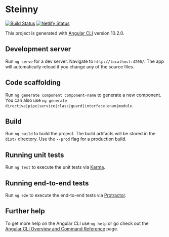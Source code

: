 # Steinny

[![Build Status](https://travis-ci.com/charity1475/steinny.svg?branch=master)](https://travis-ci.com/charity1475/steinny) [![Netlify Status](https://api.netlify.com/api/v1/badges/99c4c587-7d71-4a6c-b8f5-7d4e55d39c44/deploy-status)](https://app.netlify.com/sites/charity1475/deploys)



This project is generated with [Angular CLI](https://github.com/angular/angular-cli) version 10.2.0.

## Development server

Run `ng serve` for a dev server. Navigate to `http://localhost:4200/`. The app will automatically reload if you change any of the source files.

## Code scaffolding

Run `ng generate component component-name` to generate a new component. You can also use `ng generate directive|pipe|service|class|guard|interface|enum|module`.

## Build

Run `ng build` to build the project. The build artifacts will be stored in the `dist/` directory. Use the `--prod` flag for a production build.

## Running unit tests

Run `ng test` to execute the unit tests via [Karma](https://karma-runner.github.io).

## Running end-to-end tests

Run `ng e2e` to execute the end-to-end tests via [Protractor](http://www.protractortest.org/).

## Further help

To get more help on the Angular CLI use `ng help` or go check out the [Angular CLI Overview and Command Reference](https://angular.io/cli) page.
